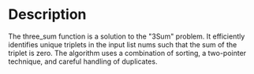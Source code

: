 # Description
The three_sum function is a solution to the "3Sum" problem. It efficiently identifies unique triplets in the input list nums such that the sum of the triplet is zero. The algorithm uses a combination of sorting, a two-pointer technique, and careful handling of duplicates.